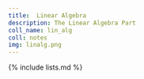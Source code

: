 ```yaml
---
title:  Linear Algebra
description: The Linear Algebra Part
coll_name: lin_alg
coll: notes
img: linalg.png
---
```



{% include lists.md %}
